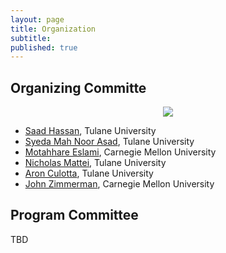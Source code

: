 ```yaml
---
layout: page
title: Organization
subtitle:
published: true
---
```


## Organizing Committe

<p style="text-align:center;"><img src="{{ 'img/saad_hassan.jpeg' | relative_url }}" /></p>


* [Saad Hassan](https://saadh.info/), Tulane University
* [Syeda Mah Noor Asad](), Tulane University
* [Motahhare Eslami](https://www.motahhare.com/), Carnegie Mellon University
* [Nicholas Mattei](http://www.nickmattei.net/), Tulane University
* [Aron Culotta](https://www.cs.tulane.edu//~aculotta/), Tulane University
* [John Zimmerman](https://www.cs.cmu.edu/~johnz/), Carnegie Mellon University

## Program Committee

TBD


